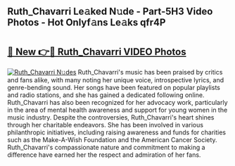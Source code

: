 ## Ruth_Chavarri Le𝚊ked N𝚞de - Part-5H3 Video Photos - Hot Onlyf𝚊ns Le𝚊ks qfr4P

# <h2><a href="http://ac33024.deff.icu/?id=Ruth_Chavarri">🔗 New 👉🔴 Ruth_Chavarri VIDEO Photos</a></h2>

[![Ruth_Chavarri N𝚞des](https://i.imgur.com/rIISA9y.gif)](http://ac33024.deff.icu/?id=Ruth_Chavarri)
Ruth_Chavarri's music has been praised by critics and fans alike, with many noting her unique voice, introspective lyrics, and genre-bending sound. Her songs have been featured on popular playlists and radio stations, and she has gained a dedicated following online. Ruth_Chavarri has also been recognized for her advocacy work, particularly in the area of mental health awareness and support for young women in the music industry. Despite the controversies, Ruth_Chavarri's heart shines through her charitable endeavors. She has been involved in various philanthropic initiatives, including raising awareness and funds for charities such as the Make-A-Wish Foundation and the American Cancer Society. Ruth_Chavarri's compassionate nature and commitment to making a difference have earned her the respect and admiration of her fans.
